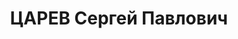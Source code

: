 ---
title: ЦАРЕВ Сергей Павлович
description: 'Род. в 1896, Ярославская обл., с. Клементино. Проживал: Винницкая обл.,
  г. Изяславль. 10-й кавалерийский полк 23-й кав.дивизии, Командир, майор

  Арестован 15.09.1937. Обв. по ст. 54-1"б", 54-8, 54-11УК УССР. Приговор: ВК ВС СССР,
  25.11.1937 – ВМН. Расстрелян 25.11.1937, в Одессе.

  Реабилитирован ВК ВС СССР 06.06.1963'
---